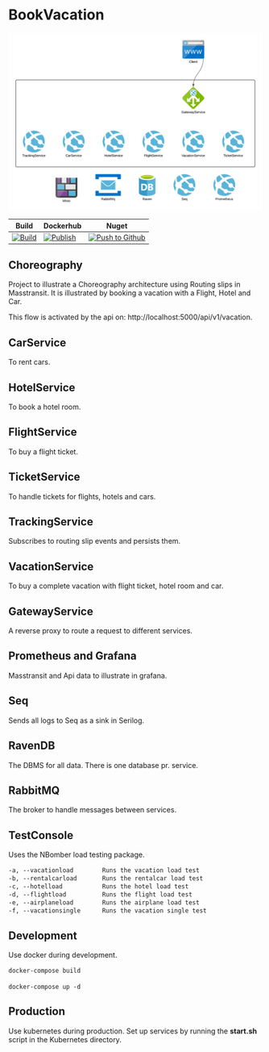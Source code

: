 # BookVacation

![Architecture](architecture.png "Architecture")


|Build|Dockerhub|Nuget|
|-----|---------|-----|
| [![Build](https://github.com/jokk-itu/BookVacation/actions/workflows/build.yml/badge.svg)](https://github.com/jokk-itu/BookVacation/actions/workflows/build.yml) | [![Publish](https://github.com/jokk-itu/BookVacation/actions/workflows/publish.yml/badge.svg)](https://github.com/jokk-itu/BookVacation/actions/workflows/publish.yml) |[![Push to Github](https://github.com/jokk-itu/BookVacation/actions/workflows/push.yml/badge.svg)](https://github.com/jokk-itu/BookVacation/actions/workflows/push.yml)|


## Choreography

Project to illustrate a Choreography architecture using Routing slips in Masstransit.
It is illustrated by booking a vacation with a Flight, Hotel and Car.

This flow is activated by the api on: http://localhost:5000/api/v1/vacation.

## CarService
To rent cars.

## HotelService
To book a hotel room.

## FlightService
To buy a flight ticket.

## TicketService
To handle tickets for flights, hotels and cars.

## TrackingService
Subscribes to routing slip events and persists them.

## VacationService
To buy a complete vacation with flight ticket, hotel room and car.

## GatewayService
A reverse proxy to route a request to different services.

## Prometheus and Grafana
Masstransit and Api data to illustrate in grafana.

## Seq
Sends all logs to Seq as a sink in Serilog.

## RavenDB
The DBMS for all data. There is one database pr. service.

## RabbitMQ
The broker to handle messages between services.

## TestConsole
Uses the NBomber load testing package.
```
-a, --vacationload        Runs the vacation load test
-b, --rentalcarload       Runs the rentalcar load test
-c, --hotelload           Runs the hotel load test
-d, --flightload          Runs the flight load test
-e, --airplaneload        Runs the airplane load test
-f, --vacationsingle      Runs the vacation single test
```

## Development
Use docker during development.

```
docker-compose build

docker-compose up -d
```

## Production
Use kubernetes during production.
Set up services by running the <b>start.sh</b> script in the Kubernetes directory.

